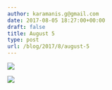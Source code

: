 ```yaml
---
author: karamanis.g@gmail.com
date: 2017-08-05 18:27:00+00:00
draft: false
title: August 5
type: post
url: /blog/2017/8/august-5
---
```




  
   ![](https://images.squarespace-cdn.com/content/v1/4f3f61bae4b063b909445965/1501945755613-8AQ2034279R9K4KN69JJ/ke17ZwdGBToddI8pDm48kNiEM88mrzHRsd1mQ3bxVct7gQa3H78H3Y0txjaiv_0fDoOvxcdMmMKkDsyUqMSsMWxHk725yiiHCCLfrh8O1z4YTzHvnKhyp6Da-NYroOW3ZGjoBKy3azqku80C789l0s0XaMNjCqAzRibjnE_wBlkZ2axuMlPfqFLWy-3Tjp4nKScCHg1XF4aLsQJlo6oYbA/IMG_2018.JPG?format=original)

  

  
   ![](https://images.squarespace-cdn.com/content/v1/4f3f61bae4b063b909445965/1501945758777-PV0BFDZ09WIXFDDKWOEL/ke17ZwdGBToddI8pDm48kNiEM88mrzHRsd1mQ3bxVct7gQa3H78H3Y0txjaiv_0fDoOvxcdMmMKkDsyUqMSsMWxHk725yiiHCCLfrh8O1z4YTzHvnKhyp6Da-NYroOW3ZGjoBKy3azqku80C789l0s0XaMNjCqAzRibjnE_wBlkZ2axuMlPfqFLWy-3Tjp4nKScCHg1XF4aLsQJlo6oYbA/IMG_2019.jpg?format=original)

  


